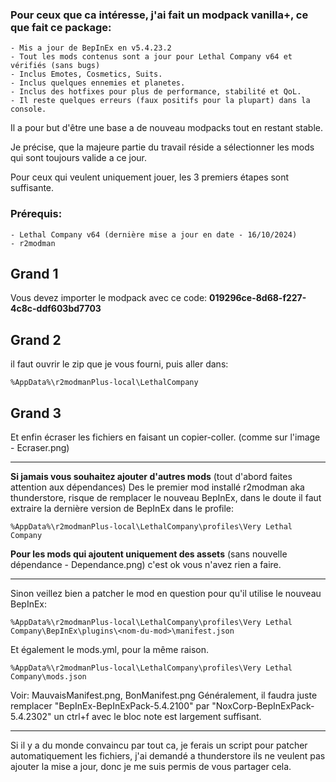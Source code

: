 ### __Pour ceux que ca intéresse, j'ai fait un modpack vanilla+, ce que fait ce package:__
```
- Mis a jour de BepInEx en v5.4.23.2
- Tout les mods contenus sont a jour pour Lethal Company v64 et vérifiés (sans bugs)
- Inclus Emotes, Cosmetics, Suits.
- Inclus quelques ennemies et planetes.
- Inclus des hotfixes pour plus de performance, stabilité et QoL.
- Il reste quelques erreurs (faux positifs pour la plupart) dans la console.
```
Il a pour but d'être une base a de nouveau modpacks tout en restant stable.

Je précise, que la majeure partie du travail réside a sélectionner les mods qui sont toujours valide a ce jour.

Pour ceux qui veulent uniquement jouer, les 3 premiers étapes sont suffisante.

### Prérequis:
```
- Lethal Company v64 (dernière mise a jour en date - 16/10/2024)
- r2modman
```
## Grand 1
Vous devez importer le modpack avec ce code: __019296ce-8d68-f227-4c8c-ddf603bd7703__
## Grand 2
il faut ouvrir le zip que je vous fourni, puis aller dans:
```
%AppData%\r2modmanPlus-local\LethalCompany
```
## Grand 3
Et enfin écraser les fichiers en faisant un copier-coller. (comme sur l'image - Ecraser.png)

___

__Si jamais vous souhaitez ajouter d'autres mods__ (tout d'abord faites attention aux dépendances)
Des le premier mod installé r2modman aka thunderstore, risque de remplacer le nouveau BepInEx, dans le doute il faut extraire la dernière version de BepInEx dans le profile:
```
%AppData%\r2modmanPlus-local\LethalCompany\profiles\Very Lethal Company
```
__Pour les mods qui ajoutent uniquement des assets__ (sans nouvelle dépendance - Dependance.png) c'est ok vous n'avez rien a faire.

___

Sinon veillez bien a patcher le mod en question pour qu'il utilise le nouveau BepInEx:
```
%AppData%\r2modmanPlus-local\LethalCompany\profiles\Very Lethal Company\BepInEx\plugins\<nom-du-mod>\manifest.json
```
Et également le mods.yml, pour la même raison.
```
%AppData%\r2modmanPlus-local\LethalCompany\profiles\Very Lethal Company\mods.json
```
Voir: MauvaisManifest.png, BonManifest.png
Généralement, il faudra juste remplacer "BepInEx-BepInExPack-5.4.2100" par "NoxCorp-BepInExPack-5.4.2302"
un ctrl+f avec le bloc note est largement suffisant.
___

Si il y a du monde convaincu par tout ca, je ferais un script pour patcher automatiquement les fichiers, j'ai demandé a thunderstore ils ne veulent pas ajouter la mise a jour, donc je me suis permis de vous partager cela.

